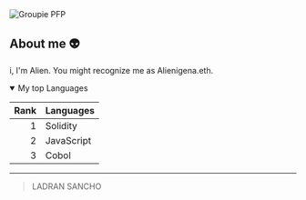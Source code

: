 <picture>
 <source media="(prefers-color-scheme: dark)" srcset="">
 <source media="(prefers-color-scheme: light)" srcset=" ">
 <img alt="Groupie PFP" src="YOUR-DEFAULT-IMAGE">
</picture>


## About me 👽
<!-- COMMENT -->

i, I'm Alien. You might recognize me as Alienigena.eth.

<details open>
<summary>My top Languages</summary>


| Rank | Languages |
|-----:|-----------|
|     1| Solidity  |
|     2| JavaScript|
|     3| Cobol     |


</details>

---
> LADRAN SANCHO


<!--
**ancestral-alien/ancestral-alien** is a ✨ _special_ ✨ repository because its `README.md` (this file) appears on your GitHub profile.

Here are some ideas to get you started:

- 🔭 I’m currently working on ...
- 🌱 I’m currently learning ...
- 👯 I’m looking to collaborate on ...
- 🤔 I’m looking for help with ...
- 💬 Ask me about ...
- 📫 How to reach me: ...
- 😄 Pronouns: ...
- ⚡ Fun fact: ...
-->
